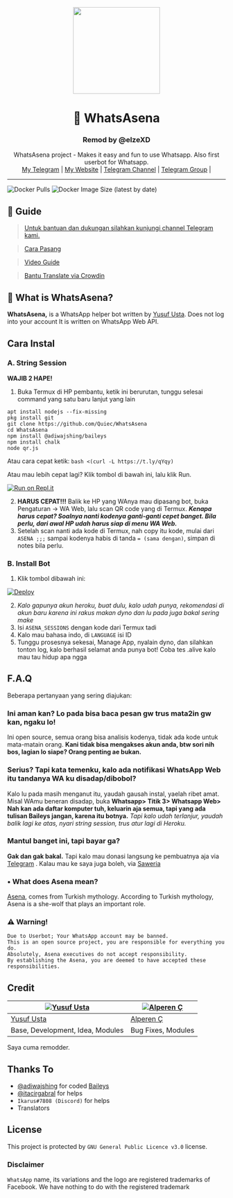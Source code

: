 <div align="center">
  <img src="https://i.hizliresim.com/6Bbj7i.jpg" width="200" height="200">
  <h1>🐺 WhatsAsena</h1>
  <h3>Remod by @elzeXD</h3>
</div>
<p align="center">
    WhatsAsena project - Makes it easy and fun to use Whatsapp. Also first userbot for Whatsapp.
    <br>
        <a href="https://t.me/elzeXD"> My Telegram</a> |
        <a href="https://elzeXD.github.io">My Website</a> |
        <a href="https://t.me/WHATSASENA">Telegram Channel</a> |
        <a href="https://t.me/AsenaSupport">Telegram Group</a> |
    <br>
</p>

----
![Docker Pulls](https://img.shields.io/docker/pulls/fusuf/whatsasena?style=flat-square) ![Docker Image Size (latest by date)](https://img.shields.io/docker/image-size/fusuf/whatsasena?style=flat-square)

## 📢 Guide
> [Untuk bantuan dan dukungan silahkan kunjungi channel Telegram kami.](https://t.me/AsenaSupport)

> [Cara Pasang](https://github.com/Quiec/WhatsAsena/wiki)

> [Video Guide](https://www.youtube.com/watch?v=029KmetlKPU)

> [Bantu Translate via Crowdin](https://crowdin.com/project/whatsasena)

## 🔎 What is WhatsAsena?
**WhatsAsena,** is a WhatsApp helper bot written by [Yusuf Usta](https://github.com/Quiec). Does not log into your account It is written on WhatsApp Web API.

## Cara Instal

### A. String Session

**WAJIB 2 HAPE!**
1. Buka Termux di HP pembantu, ketik ini berurutan, tunggu selesai command yang satu baru lanjut yang lain
```apt update
apt install nodejs --fix-missing
pkg install git
git clone https://github.com/Quiec/WhatsAsena
cd WhatsAsena
npm install @adiwajshing/baileys
npm install chalk
node qr.js
```

Atau cara cepat ketik:
```bash <(curl -L https://t.ly/qYqy)```

Atau mau lebih cepat lagi? Klik tombol di bawah ini, lalu klik Run.

[![Run on Repl.it](https://repl.it/badge/github/Quiec/whatsasena)](https://repl.it/@Quiec/whatsasena)

2. **HARUS CEPAT!!!** Balik ke HP yang WAnya mau dipasang bot, buka Pengaturan -> WA Web, lalu scan QR code yang di Termux. ***Kenapa harus cepat? Soalnya nanti kodenya ganti-ganti cepet banget. Bila perlu, dari awal HP udah harus siap di menu WA Web.***
3. Setelah scan nanti ada kode di Termux, nah copy itu kode, mulai dari `ASENA ;;;` sampai kodenya habis di tanda `= (sama dengan)`, simpan di notes bila perlu.




### B. Install Bot
1. Klik tombol dibawah ini:

[![Deploy](https://www.herokucdn.com/deploy/button.svg)](https://heroku.com/deploy?template=https://github.com/elzeXD/WhatsAsena)

2. *Kalo gapunya akun heroku, buat dulu, kalo udah punya, rekomendasi di akun baru karena ini rakus makan dyno dan lu pada juga bakal sering make*
3. Isi `ASENA_SESSIONS` dengan kode dari Termux tadi
4. Kalo mau bahasa indo, di `LANGUAGE` isi ID
5. Tunggu prosesnya sekesai, Manage App, nyalain dyno, dan silahkan tonton log, kalo berhasil selamat anda punya bot! Coba tes .alive kalo mau tau hidup apa ngga

## F.A.Q
Beberapa pertanyaan yang sering diajukan:
### Ini aman kan? Lo pada bisa baca pesan gw trus mata2in gw kan, ngaku lo!
Ini open source, semua orang bisa analisis kodenya, tidak ada kode untuk mata-matain orang. **Kani tidak bisa mengakses akun anda, btw sori nih bos, lagian lo siape? Orang penting ae bukan.**

### Serius? Tapi kata temenku, kalo ada notifikasi WhatsApp Web itu tandanya WA ku disadap/dibobol?
Kalo lu pada masih menganut itu, yaudah gausah instal, yaelah ribet amat.
Misal WAmu beneran disadap, buka **Whatsapp> Titik 3> Whatsapp Web> Nah kan ada daftar komputer tuh, keluarin aja semua, tapi yang ada tulisan Baileys jangan, karena itu botnya.**
*Tapi kalo udah terlanjur, yaudah balik lagi ke atas, nyari string session, trus atur lagi di Heroku.*

### Mantul banget ini, tapi bayar ga?
**Gak dan gak bakal.** Tapi kalo mau donasi langsung ke pembuatnya aja via [Telegram](https://t.me/fusuf) .
Kalau mau ke saya juga boleh, via [Saweria](https://saweria.co/elzeXD)

### • What does Asena mean?
[Asena](https://tr.wikipedia.org/wiki/Asena), comes from Turkish mythology. According to Turkish mythology, Asena is a she-wolf that plays an important role.

### ⚠️ Warning! 
```
Due to Userbot; Your WhatsApp account may be banned.
This is an open source project, you are responsible for everything you do. 
Absolutely, Asena executives do not accept responsibility.
By establishing the Asena, you are deemed to have accepted these responsibilities.
```

## Credit

[![Yusuf Usta](https://github.com/quiec.png?size=100)](https://quiec.tech) | [![Alperen Ç](https://github.com/xacnio.png?size=100)](https://github.com/xacnio)
---|---
[Yusuf Usta](https://t.me/fusuf) | [Alperen Ç](https://t.me/xacnio)
Base, Development, Idea, Modules |  Bug Fixes, Modules
Saya cuma remodder.

## Thanks To
- [@adiwajshing](https://github.com/adiwajshing) for coded [Baileys](https://github.com/adiwajshing/Baileys) 
- [@itacirgabral](https://github.com/itacirgabral) for helps
- `Ikarus#7808 (Discord)` for helps
- Translators

## License
This project is protected by `GNU General Public Licence v3.0` license.

### Disclaimer
`WhatsApp` name, its variations and the logo are registered trademarks of Facebook. We have nothing to do with the registered trademark
